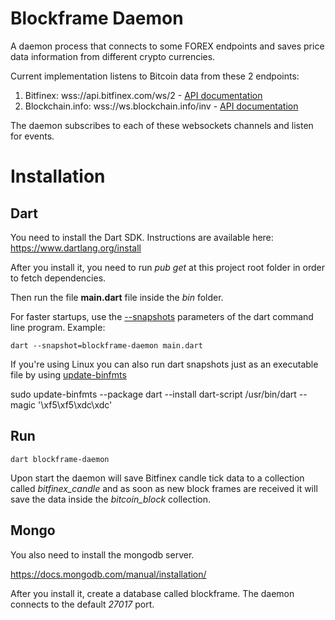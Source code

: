 # Blockframe Daemon

A daemon process that connects to some FOREX endpoints and saves price data information from different crypto currencies.

Current implementation listens to Bitcoin data from these 2 endpoints:

1. Bitfinex: wss://api.bitfinex.com/ws/2 - [API documentation](https://bitfinex.readme.io/v2/docs/ws-general)
2. Blockchain.info: wss://ws.blockchain.info/inv - [API documentation](https://blockchain.info/api/api_websocket)

The daemon subscribes to each of these websockets channels and listen for events.

# Installation

Dart
----

You need to install the Dart SDK. Instructions are available here: https://www.dartlang.org/install

After you install it, you need to run _pub get_ at this project root folder in order to fetch dependencies. 

Then run the file **main.dart** file inside the _bin_ folder.

For faster startups, use the [--snapshots](https://www.dartlang.org/dart-vm/tools/dart-vm#snapshot-option) parameters of the dart command line program. Example:

`dart --snapshot=blockframe-daemon main.dart`

If you're using Linux you can also run dart snapshots just as an executable file by using [update-binfmts]() 

sudo update-binfmts --package dart --install dart-script /usr/bin/dart --magic '\xf5\xf5\xdc\xdc'

Run
---

`dart blockframe-daemon`

Upon start the daemon will save Bitfinex candle tick data to a collection called _bitfinex_candle_ and as soon as new block frames are received it will save the data inside the _bitcoin_block_ collection. 

Mongo
-----

You also need to install the mongodb server.

https://docs.mongodb.com/manual/installation/

After you install it, create a database called blockframe. The daemon connects to the default _27017_ port.